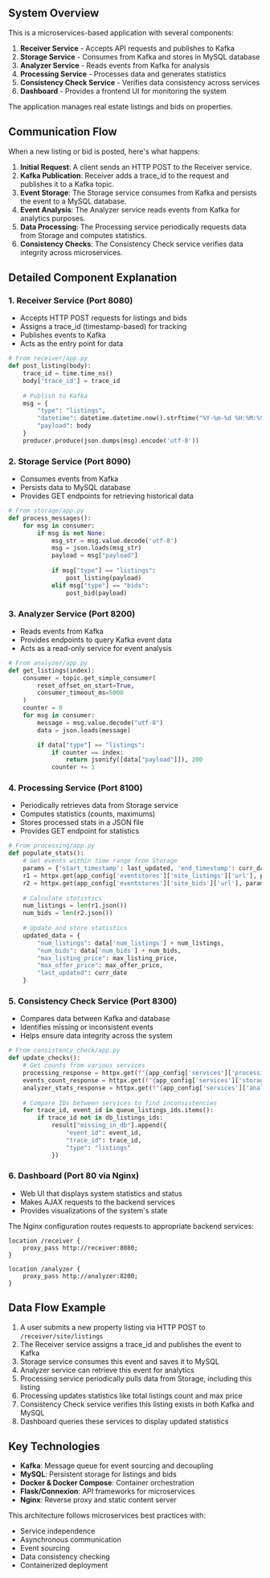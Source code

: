 ## System Overview

This is a microservices-based application with several components:

1. **Receiver Service** - Accepts API requests and publishes to Kafka
2. **Storage Service** - Consumes from Kafka and stores in MySQL database
3. **Analyzer Service** - Reads events from Kafka for analysis
4. **Processing Service** - Processes data and generates statistics
5. **Consistency Check Service** - Verifies data consistency across services
6. **Dashboard** - Provides a frontend UI for monitoring the system

The application manages real estate listings and bids on properties.

## Communication Flow

When a new listing or bid is posted, here's what happens:

1. **Initial Request**: A client sends an HTTP POST to the Receiver service.
2. **Kafka Publication**: Receiver adds a trace_id to the request and publishes it to a Kafka topic.
3. **Event Storage**: The Storage service consumes from Kafka and persists the event to a MySQL database.
4. **Event Analysis**: The Analyzer service reads events from Kafka for analytics purposes.
5. **Data Processing**: The Processing service periodically requests data from Storage and computes statistics.
6. **Consistency Checks**: The Consistency Check service verifies data integrity across microservices.

## Detailed Component Explanation

### 1. Receiver Service (Port 8080)
- Accepts HTTP POST requests for listings and bids
- Assigns a trace_id (timestamp-based) for tracking
- Publishes events to Kafka
- Acts as the entry point for data

```python
# From receiver/app.py
def post_listing(body):  
    trace_id = time.time_ns()
    body['trace_id'] = trace_id
    
    # Publish to Kafka
    msg = {
        "type": "listings",
        "datetime": datetime.datetime.now().strftime("%Y-%m-%d %H:%M:%S"),
        "payload": body
    }
    producer.produce(json.dumps(msg).encode('utf-8'))
```

### 2. Storage Service (Port 8090)
- Consumes events from Kafka
- Persists data to MySQL database
- Provides GET endpoints for retrieving historical data

```python
# From storage/app.py
def process_messages():
    for msg in consumer:
        if msg is not None:
            msg_str = msg.value.decode('utf-8')
            msg = json.loads(msg_str)
            payload = msg["payload"]
            
            if msg["type"] == "listings":
                post_listing(payload)
            elif msg["type"] == "bids":
                post_bid(payload)
```

### 3. Analyzer Service (Port 8200)
- Reads events from Kafka
- Provides endpoints to query Kafka event data
- Acts as a read-only service for event analysis

```python
# From analyzer/app.py
def get_listings(index): 
    consumer = topic.get_simple_consumer(
        reset_offset_on_start=True, 
        consumer_timeout_ms=5000
    )
    counter = 0
    for msg in consumer:
        message = msg.value.decode("utf-8")
        data = json.loads(message)

        if data["type"] == "listings":
            if counter == index:
                return jsonify([data["payload"]]), 200
            counter += 1
```

### 4. Processing Service (Port 8100)
- Periodically retrieves data from Storage service
- Computes statistics (counts, maximums)
- Stores processed stats in a JSON file
- Provides GET endpoint for statistics

```python
# From processing/app.py
def populate_stats():
    # Get events within time range from Storage
    params = {'start_timestamp': last_updated, 'end_timestamp': curr_date}
    r1 = httpx.get(app_config['eventstores']['site_listings']['url'], params=params)
    r2 = httpx.get(app_config['eventstores']['site_bids']['url'], params=params)
    
    # Calculate statistics
    num_listings = len(r1.json())
    num_bids = len(r2.json())
    
    # Update and store statistics
    updated_data = {
        "num_listings": data['num_listings'] + num_listings,
        "num_bids": data['num_bids'] + num_bids,
        "max_listing_price": max_listing_price,
        "max_offer_price": max_offer_price,
        "last_updated": curr_date
    }
```

### 5. Consistency Check Service (Port 8300)
- Compares data between Kafka and database
- Identifies missing or inconsistent events
- Helps ensure data integrity across the system

```python
# From consistency_check/app.py
def update_checks():
    # Get counts from various services
    processing_response = httpx.get(f"{app_config['services']['processing']['url']}/stats")
    events_count_response = httpx.get(f"{app_config['services']['storage']['url']}/site/events/count")
    analyzer_stats_response = httpx.get(f"{app_config['services']['analyzer']['url']}/stats")
    
    # Compare IDs between services to find inconsistencies
    for trace_id, event_id in queue_listings_ids.items():
        if trace_id not in db_listings_ids:
            result["missing_in_db"].append({
                "event_id": event_id,
                "trace_id": trace_id,
                "type": "listings"
            })
```

### 6. Dashboard (Port 80 via Nginx)
- Web UI that displays system statistics and status
- Makes AJAX requests to the backend services
- Provides visualizations of the system's state

The Nginx configuration routes requests to appropriate backend services:

```
location /receiver {
    proxy_pass http://receiver:8080;
}

location /analyzer {
    proxy_pass http://analyzer:8200;
}
```

## Data Flow Example

1. A user submits a new property listing via HTTP POST to `/receiver/site/listings`
2. The Receiver service assigns a trace_id and publishes the event to Kafka
3. Storage service consumes this event and saves it to MySQL
4. Analyzer service can retrieve this event for analytics
5. Processing service periodically pulls data from Storage, including this listing
6. Processing updates statistics like total listings count and max price
7. Consistency Check service verifies this listing exists in both Kafka and MySQL
8. Dashboard queries these services to display updated statistics

## Key Technologies

- **Kafka**: Message queue for event sourcing and decoupling
- **MySQL**: Persistent storage for listings and bids
- **Docker & Docker Compose**: Container orchestration
- **Flask/Connexion**: API frameworks for microservices
- **Nginx**: Reverse proxy and static content server

This architecture follows microservices best practices with:
- Service independence
- Asynchronous communication
- Event sourcing
- Data consistency checking
- Containerized deployment